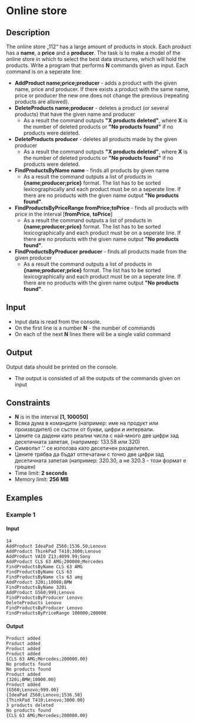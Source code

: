 # Online store

## Description

The online store „112“ has a large amount of products in stock. Each product has a **name**, a **price** and a **producer**. The task is to make a model of the online store in which to select the best data structures, which will hold the products.
Write a program that performs **N** commands given as input. Each command is on a seperate line:

* **AddProduct name;price;producer** - adds a product with the given name, price and producer. If there exists a product with the same name, price or producer the new one does not change the previous (repeating products are allowed).
* **DeleteProducts name;producer** - deletes a product (or several products) that have the given name and producer
  * As a result the command outputs **"X products deleted"**, where **X** is the number of deleted products or **"No products found"** if no products were deleted.
* **DeleteProducts producer** - deletes all products made by the given producer
  * As a result the command outputs **"X products deleted"**, where **X** is the number of deleted products or **"No products found"** if no products were deleted.
* **FindProductsByName name** - finds all products by given name
  * As a result the command outputs a list of products in **{name;producer;price}** format. The list has to be sorted lexicographically and each product must be on a seperate line. If there are no products with the given name output **"No products found"**.
* **FindProductsByPriceRange fromPrice;toPrice** - finds all products with price in the interval [**fromPrice**, **toPrice**]
  * As a result the command outputs a list of products in **{name;producer;price}** format. The list has to be sorted lexicographically and each product must be on a seperate line. If there are no products with the given name output **"No products found"**.
* **FindProductsByProducer producer** - finds all products made from the given producer
  * As a result the command outputs a list of products in **{name;producer;price}** format. The list has to be sorted lexicographically and each product must be on a seperate line. If there are no products with the given name output **"No products found"**.

## Input

* Input data is read from the console.
* On the first line is a number **N** - the number of commands
* On each of the next **N** lines there will be a single valid command

## Output

Output data should be printed on the console.
* The output is consisted of all the outputs of the commands given on input

## Constraints

* **N** is in the interval **[1, 100050]**
* Всяка дума в командите (например: име на продукт или производител) се състои от букви, цифри и интервали.
* Цените са дадени като реални числа с най-много две цифри зад десетичната запетая, (например: 133.58 или 320)
* Символът ‘.’ се използва като десетичен разделител.
* Цените трябва да бъдат отпечатани с точно две цифри зад десетичната запетая (например: 320.30, а не 320.3 - този формат е грешен)
* Time limit: **2 seconds**
* Memory limit: **256 MB**

## Examples

### Example 1

#### Input

```
14
AddProduct IdeaPad Z560;1536.50;Lenovo
AddProduct ThinkPad T410;3000;Lenovo
AddProduct VAIO Z13;4099.99;Sony
AddProduct CLS 63 AMG;200000;Mercedes
FindProductsByName CLS 63 AMG
FindProductsByName CLS 63
FindProductsByName cls 63 amg
AddProduct 320i;10000;BMW
FindProductsByName 320i
AddProduct G560;999;Lenovo
FindProductsByProducer Lenovo
DeleteProducts Lenovo
FindProductsByProducer Lenovo
FindProductsByPriceRange 100000;200000
```

#### Output

```
Product added
Product added
Product added
Product added
{CLS 63 AMG;Mercedes;200000.00}
No products found
No products found
Product added
{320i;BMW;10000.00}
Product added
{G560;Lenovo;999.00}
{IdeaPad Z560;Lenovo;1536.50}
{ThinkPad T410;Lenovo;3000.00}
3 products deleted
No products found
{CLS 63 AMG;Mercedes;200000.00}
```
